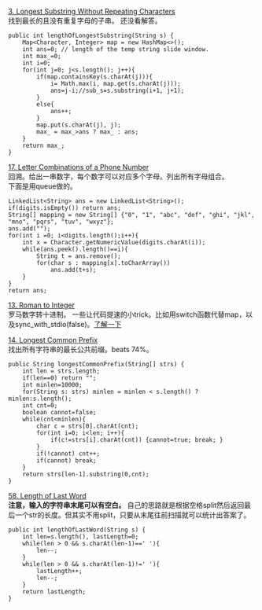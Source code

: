 [3. Longest Substring Without Repeating Characters](https://leetcode.com/problems/longest-substring-without-repeating-characters/description/)<br>
找到最长的且没有重复字母的子串。
还没看解答。
```
public int lengthOfLongestSubstring(String s) {
    Map<Character, Integer> map = new HashMap<>();
    int ans=0; // length of the temp string slide window. 
    int max_=0;
    int i=0;
    for(int j=0; j<s.length(); j++){
        if(map.containsKey(s.charAt(j))){
            i= Math.max(i, map.get(s.charAt(j)));
            ans=j-i;//sub_s=s.substring(i+1, j+1);
        }
        else{
            ans++;
        }
        map.put(s.charAt(j), j);
        max_ = max_>ans ? max_ : ans;
    }
    return max_;
}
```

[17. Letter Combinations of a Phone Number](https://leetcode.com/problems/letter-combinations-of-a-phone-number/discuss/8064/My-java-solution-with-FIFO-queue)<br>
回溯。给出一串数字，每个数字可以对应多个字母。列出所有字母组合。<br>
下面是用queue做的。
```
LinkedList<String> ans = new LinkedList<String>();
if(digits.isEmpty()) return ans;
String[] mapping = new String[] {"0", "1", "abc", "def", "ghi", "jkl", "mno", "pqrs", "tuv", "wxyz"};
ans.add("");
for(int i =0; i<digits.length();i++){
    int x = Character.getNumericValue(digits.charAt(i));
    while(ans.peek().length()==i){
        String t = ans.remove();
        for(char s : mapping[x].toCharArray())
            ans.add(t+s);
    }
}
return ans;
```
[13. Roman to Integer]()<br>
罗马数字转十进制。
一些让代码提速的小trick。比如用switch函数代替map，以及sync_with_stdio(false)。[了解一下](https://leetcode.com/submissions/detail/150864113/)

[14. Longest Common Prefix](https://leetcode.com/submissions/detail/150934134/)<br>
找出所有字符串的最长公共前缀。beats 74%。
```
public String longestCommonPrefix(String[] strs) {
    int len = strs.length;
    if(len==0) return "";
    int minlen=10000;
    for(String s: strs) minlen = minlen < s.length() ? minlen:s.length();
    int cnt=0;
    boolean cannot=false;
    while(cnt<minlen){
        char c = strs[0].charAt(cnt);
        for(int i=0; i<len; i++){
            if(c!=strs[i].charAt(cnt)) {cannot=true; break; }
        }
        if(!cannot) cnt++;
        if(cannot) break;
    }
    return strs[len-1].substring(0,cnt);
}
```

[58. Length of Last Word](https://leetcode.com/problems/length-of-last-word/submissions/1)<br>
**注意，输入的字符串末尾可以有空白。**
自己的思路就是根据空格split然后返回最后一个str的长度。但其实不用split，只要从末尾往前扫描就可以统计出答案了。
```
public int lengthOfLastWord(String s) {
    int len=s.length(), lastLength=0;
    while(len > 0 && s.charAt(len-1)==' '){
        len--;
    }
    while(len > 0 && s.charAt(len-1)!=' '){
        lastLength++;
        len--;
    }
    return lastLength;
}
```